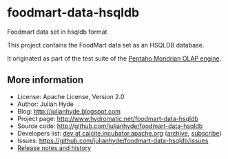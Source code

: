 # foodmart-data-hsqldb
Foodmart data set in hsqldb format

This project contains the FoodMart data set as an
HSQLDB database.

It originated as part of the test suite of the
<a href="http://mondrian.pentaho.org">Pentaho Mondrian OLAP engine</a>.

## More information

* License: Apache License, Version 2.0
* Author: Julian Hyde
* Blog: http://julianhyde.blogspot.com
* Project page: http://www.hydromatic.net/foodmart-data-hsqldb
* Source code: http://github.com/julianhyde/foodmart-data-hsqldb
* Developers list:
  <a href="mailto:dev@calcite.incubator.apache.org">dev at calcite.incubator.apache.org</a>
  (<a href="http://mail-archives.apache.org/mod_mbox/incubator-calcite-dev/">archive</a>,
  <a href="mailto:dev-subscribe@calcite.incubator.apache.org">subscribe</a>)
* Issues: https://github.com/julianhyde/foodmart-data-hsqldb/issues
* <a href="HISTORY.md">Release notes and history</a>
